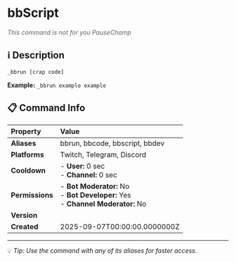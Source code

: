 # bbScript

<span style="color: #666; font-style: italic;">This command is not for you PauseChamp</span>

## ℹ️ Description

`_bbrun [crap code]`

**Example:** `_bbrun example example`

## 📋 Command Info

| **Property** | **Value** |
|:----------------|:----------------|
| **Aliases** | bbrun, bbcode, bbscript, bbdev |
| **Platforms** | Twitch, Telegram, Discord |
| **Cooldown** | - **User:** 0 sec<br> - **Channel:** 0 sec |
| **Permissions** | - **Bot Moderator:** No<br> - **Bot Developer:** Yes<br> - **Channel Moderator:** No |
| **Version** |  |
| **Created** | 2025-09-07T00:00:00.0000000Z |

---

💡 *Tip: Use the command with any of its aliases for faster access.*
